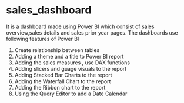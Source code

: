 # sales_dashboard
It is a dashboard made using Power BI which consist of sales overview,sales details and sales prior year pages.
The dashboards use following features of Power BI 
1. Create relationship between tables
2. Adding a theme and a title to Power BI report
3. Adding the sales measures , use DAX functions
4. Adding slicers and guage visuals to the report
5. Adding Stacked Bar Charts to the report
6. Adding the Waterfall Chart to the report
7. Adding the Ribbon chart to the report
8. Using the Query Editor to add a Date Calendar
